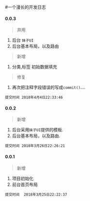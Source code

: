 #一个漫长的开发日志


#### 0.0.3
  > 弃用
  1. 后台 `妹子UI`
  2. 后台基本布局，以及路由
  > 新增
  1. 分类,标签 初始数据填充
  > 修复
  1. 再次把注释字段错误的写成`commit()`....
  ```
  提交时间 2018年4月4日22:33:46
  ```
#### 0.0.2
  > 新增
  1. 后台采用`妹子UI`提供的模板.
  2. 后台基本布局，以及路由.
  ```
  提交时间 2018年3月26日22:26:21
  ```
#### 0.0.1
  > 新增
  1.  项目初始化
  2. 前台首页布局
  ```
  提交时间  2018年3月25日22:22:37
  ```
